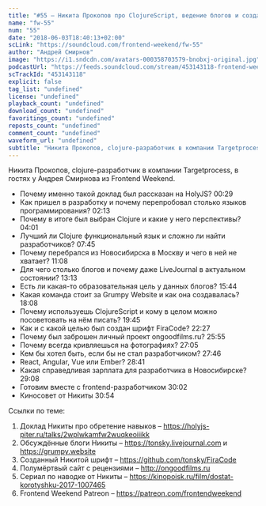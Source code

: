 ```yaml
---
title: "#55 – Никита Прокопов про ClojureScript, ведение блогов и создание собственного шрифта"
name: "fw-55"
num: "55"
date: "2018-06-03T18:40:13+02:00"
scLink: "https://soundcloud.com/frontend-weekend/fw-55"
author: "Андрей Смирнов"
image: "https://i1.sndcdn.com/avatars-000358703579-bnobxj-original.jpg"
podcastUrl: "https://feeds.soundcloud.com/stream/453143118-frontend-weekend-fw-55.m4a"
scTrackId: "453143118"
explicit: false
tag_list: "undefined"
license: "undefined"
playback_count: "undefined"
download_count: "undefined"
favoritings_count: "undefined"
reposts_count: "undefined"
comment_count: "undefined"
waveform_url: "undefined"
subtitle: "Никита Прокопов, clojure-разработчик в компании Targetprocess, в гостях у Андрея Смирнова из Frontend Weekend. "
---
```

Никита Прокопов, clojure-разработчик в компании Targetprocess, в гостях у Андрея Смирнова из Frontend Weekend. 

- Почему именно такой доклад был рассказан на HolyJS? <timecode sec="29">00:29</timecode>
- Как пришел в разработку и почему перепробовал столько языков программирования? <timecode sec="133">02:13</timecode>
- Почему в итоге был выбран Clojure и какие у него перспективы? <timecode sec="241">04:01</timecode>
- Лучший ли Clojure функциональный язык и сложно ли найти разработчиков? <timecode sec="465">07:45</timecode>
- Почему перебрался из Новосибирска в Москву и чего в ней не хватает? <timecode sec="668">11:08</timecode>
- Для чего столько блогов и почему даже LiveJournal в актуальном состоянии? <timecode sec="793">13:13</timecode>
- Есть ли какая-то образовательная цель у данных блогов? <timecode sec="944">15:44</timecode>
- Какая команда стоит за Grumpy Website и как она создавалась? <timecode sec="1088">18:08</timecode>
- Почему используешь ClojureScript и кому в целом можно посоветовать на нём писать? <timecode sec="1185">19:45</timecode>
- Как и с какой целью был создан шрифт FiraCode? <timecode sec="1347">22:27</timecode>
- Почему был заброшен личный проект ongoodfilms.ru? <timecode sec="1555">25:55</timecode>
- Почему всегда кривляешься на фотографиях? <timecode sec="1625">27:05</timecode>
- Кем бы хотел быть, если бы не стал разработчиком? <timecode sec="1666">27:46</timecode>
- React, Angular, Vue или Ember? <timecode sec="1721">28:41</timecode>
- Какая справедливая зарплата для разработчика в Новосибирске? <timecode sec="1748">29:08</timecode>
- Готовим вместе с frontend-разработчиком <timecode sec="1802">30:02</timecode>
- Киносовет от Никиты <timecode sec="1854">30:54</timecode>

Ссылки по теме:
1) Доклад Никиты про обретение навыков – https://holyjs-piter.ru/talks/2wplwkamfw2wuqkeoiiikk
2) Обсуждённые блоги Никиты – https://tonsky.livejournal.com и https://grumpy.website
3) Созданный Никитой шрифт – https://github.com/tonsky/FiraCode
4) Полумёртвый сайт с рецензиями – http://ongoodfilms.ru
5) Сериал по наводке от Никиты – https://kinopoisk.ru/film/dostat-korotyshku-2017-1007465
6) Frontend Weekend Patreon – https://patreon.com/frontendweekend